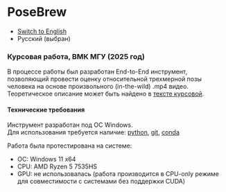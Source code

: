 # PoseBrew

- [Switch to English](README_en.md)  
- Русский (выбран)

### Курсовая работа, ВМК МГУ (2025 год) <br>
В процессе работы был разработан End-to-End инструмент, позволяющий провести оценку относительной трехмерной позы человека на основе произвольного (in-the-wild) .mp4 видео. Теоретическое описание может быть найдено в [тексте курсовой](). 

#### Технические требования
Инструмент разработан под ОС Windows. <br>
Для использования требуется наличие: [python](https://www.python.org/downloads/), [git](https://git-scm.com/downloads), [conda](https://docs.conda.io/projects/conda/en/latest/user-guide/install/index.html)

Работа была протестирована на системе:
- ОС: Windows 11 x64
- CPU: AMD Ryzen 5 7535HS
- GPU: не использовалась (работа производится в CPU-only режиме для совместимости с системами без поддержки CUDA)
